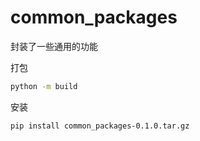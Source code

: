 # common_packages
封装了一些通用的功能

打包
```bash
python -m build
```
安装
```bash
pip install common_packages-0.1.0.tar.gz
```